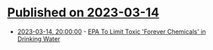 # [Published on 2023-03-14](index.md)

* [2023-03-14, 20:00:00](https://news.slashdot.org/story/23/03/14/1738257/epa-to-limit-toxic-forever-chemicals-in-drinking-water?utm_source=rss1.0mainlinkanon&utm_medium=feed) - [EPA To Limit Toxic 'Forever Chemicals' in Drinking Water](https://news.slashdot.org/story/23/03/14/1738257/epa-to-limit-toxic-forever-chemicals-in-drinking-water?utm_source=rss1.0mainlinkanon&utm_medium=feed)
